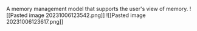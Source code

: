 A memory management model that supports the user's view of memory.
![[Pasted image 20231006123542.png]]
![[Pasted image 20231006123617.png]]

